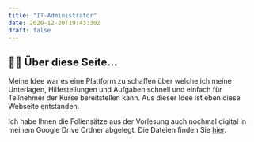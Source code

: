 ```yaml
---
title: "IT-Administrator"
date: 2020-12-20T19:43:30Z
draft: false
---
```


## 👨‍🎓 Über diese Seite...

Meine Idee war es eine Plattform zu schaffen über welche ich meine Unterlagen, Hilfestellungen und Aufgaben schnell und einfach für Teilnehmer der Kurse bereitstellen kann. Aus dieser Idee ist eben diese Webseite entstanden.

Ich habe Ihnen die Foliensätze aus der Vorlesung auch nochmal digital in meinem Google Drive Ordner abgelegt. Die Dateien finden Sie [hier](https://drive.google.com/open?id=1jAVLTz3SNmBbfHlRN9A_4Xw7nDfOsEpW).
